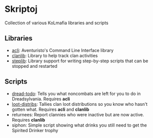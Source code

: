 # Skriptoj
Collection of various KoLmafia libraries and scripts

## Libraries
* [acli](doc/acli.md): Aventuristo's Command Line Interface library
* [clanlib](doc/clanlib.md): Library to help track clan activities
* [steplib](doc/steplib.md): Library support for writing step-by-step scripts that can be stopped and restarted

## Scripts
* [dread-todo](doc/dread-todo.md): Tells you what noncombats are left for you to do in Dreadsylvania.  Requires **acli**
* [loot-distribs](doc/loot-distribs.md): Tallies clan loot distributions so you know who hasn't gotten what.  Requires **acli** and **clanlib**
* returnees: Report clannies who were inactive but are now active.  Requires **clanlib**
* siphon: Simple script showing what drinks you still need to get the Spirited Drinker trophy
